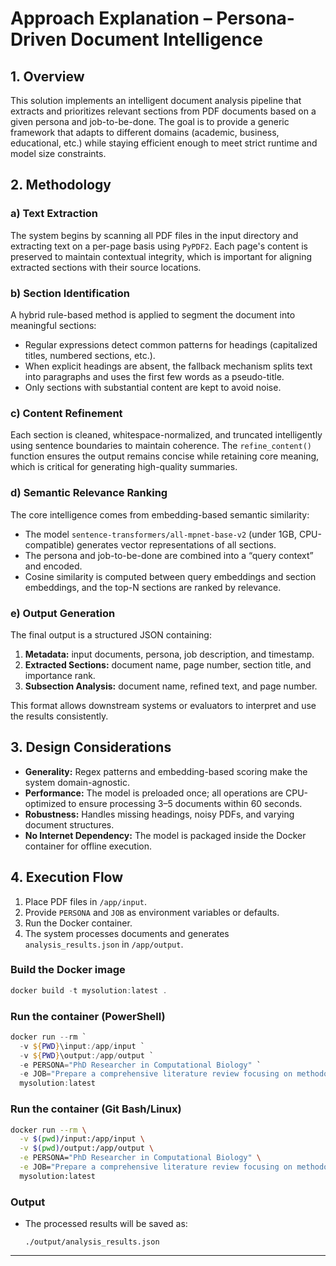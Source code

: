 # Approach Explanation – Persona-Driven Document Intelligence

## 1. Overview
This solution implements an intelligent document analysis pipeline that extracts and prioritizes relevant sections from PDF documents based on a given persona and job-to-be-done. The goal is to provide a generic framework that adapts to different domains (academic, business, educational, etc.) while staying efficient enough to meet strict runtime and model size constraints.

## 2. Methodology

### a) Text Extraction
The system begins by scanning all PDF files in the input directory and extracting text on a per-page basis using `PyPDF2`. Each page's content is preserved to maintain contextual integrity, which is important for aligning extracted sections with their source locations.

### b) Section Identification
A hybrid rule-based method is applied to segment the document into meaningful sections:
- Regular expressions detect common patterns for headings (capitalized titles, numbered sections, etc.).
- When explicit headings are absent, the fallback mechanism splits text into paragraphs and uses the first few words as a pseudo-title.
- Only sections with substantial content are kept to avoid noise.

### c) Content Refinement
Each section is cleaned, whitespace-normalized, and truncated intelligently using sentence boundaries to maintain coherence. The `refine_content()` function ensures the output remains concise while retaining core meaning, which is critical for generating high-quality summaries.

### d) Semantic Relevance Ranking
The core intelligence comes from embedding-based semantic similarity:
- The model `sentence-transformers/all-mpnet-base-v2` (under 1GB, CPU-compatible) generates vector representations of all sections.
- The persona and job-to-be-done are combined into a “query context” and encoded.
- Cosine similarity is computed between query embeddings and section embeddings, and the top-N sections are ranked by relevance.

### e) Output Generation
The final output is a structured JSON containing:
1. **Metadata:** input documents, persona, job description, and timestamp.
2. **Extracted Sections:** document name, page number, section title, and importance rank.
3. **Subsection Analysis:** document name, refined text, and page number.

This format allows downstream systems or evaluators to interpret and use the results consistently.

## 3. Design Considerations
- **Generality:** Regex patterns and embedding-based scoring make the system domain-agnostic.
- **Performance:** The model is preloaded once; all operations are CPU-optimized to ensure processing 3–5 documents within 60 seconds.
- **Robustness:** Handles missing headings, noisy PDFs, and varying document structures.
- **No Internet Dependency:** The model is packaged inside the Docker container for offline execution.

## 4. Execution Flow
1. Place PDF files in `/app/input`.
2. Provide `PERSONA` and `JOB` as environment variables or defaults.
3. Run the Docker container.
4. The system processes documents and generates `analysis_results.json` in `/app/output`.


### **Build the Docker image**

```powershell
docker build -t mysolution:latest .
```

### **Run the container (PowerShell)**

```powershell
docker run --rm `
  -v ${PWD}\input:/app/input `
  -v ${PWD}\output:/app/output `
  -e PERSONA="PhD Researcher in Computational Biology" `
  -e JOB="Prepare a comprehensive literature review focusing on methodologies, datasets, and performance benchmarks" `
  mysolution:latest
```

### **Run the container (Git Bash/Linux)**

```bash
docker run --rm \
  -v $(pwd)/input:/app/input \
  -v $(pwd)/output:/app/output \
  -e PERSONA="PhD Researcher in Computational Biology" \
  -e JOB="Prepare a comprehensive literature review focusing on methodologies, datasets, and performance benchmarks" \
  mysolution:latest
```

### **Output**

* The processed results will be saved as:

  ```
  ./output/analysis_results.json
  ```

---

